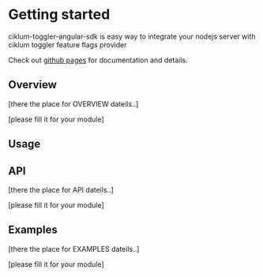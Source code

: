 # Getting started


ciklum-toggler-angular-sdk is easy way to integrate your nodejs server with ciklum toggler feature flags provider 

Check out [github pages]() for documentation and details.

## Overview

[there the place for OVERVIEW dateils..]

[please fill it for your module]

## Usage

## API

[there the place for API dateils..]

[please fill it for your module]   


## Examples

[there the place for EXAMPLES dateils..]    

[please fill it for your module]   
